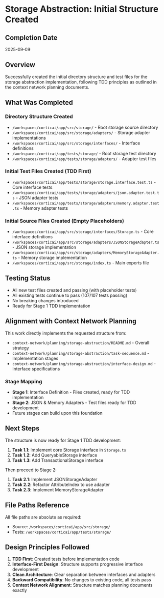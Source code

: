 # Storage Abstraction: Initial Structure Created

## Completion Date
2025-09-09

## Overview
Successfully created the initial directory structure and test files for the storage abstraction implementation, following TDD principles as outlined in the context network planning documents.

## What Was Completed

### Directory Structure Created
- `/workspaces/corticai/app/src/storage/` - Root storage source directory
- `/workspaces/corticai/app/src/storage/adapters/` - Storage adapter implementations
- `/workspaces/corticai/app/src/storage/interfaces/` - Interface definitions
- `/workspaces/corticai/app/tests/storage/` - Root storage test directory  
- `/workspaces/corticai/app/tests/storage/adapters/` - Adapter test files

### Initial Test Files Created (TDD First)
- `/workspaces/corticai/app/tests/storage/storage.interface.test.ts` - Core interface tests
- `/workspaces/corticai/app/tests/storage/adapters/json.adapter.test.ts` - JSON adapter tests
- `/workspaces/corticai/app/tests/storage/adapters/memory.adapter.test.ts` - Memory adapter tests

### Initial Source Files Created (Empty Placeholders)
- `/workspaces/corticai/app/src/storage/interfaces/Storage.ts` - Core interface definitions
- `/workspaces/corticai/app/src/storage/adapters/JSONStorageAdapter.ts` - JSON storage implementation
- `/workspaces/corticai/app/src/storage/adapters/MemoryStorageAdapter.ts` - Memory storage implementation
- `/workspaces/corticai/app/src/storage/index.ts` - Main exports file

## Testing Status
- All new test files created and passing (with placeholder tests)
- All existing tests continue to pass (107/107 tests passing)
- No breaking changes introduced
- Ready for Stage 1 TDD implementation

## Alignment with Context Network Planning

This work directly implements the requested structure from:
- `context-network/planning/storage-abstraction/README.md` - Overall strategy
- `context-network/planning/storage-abstraction/task-sequence.md` - Implementation stages
- `context-network/planning/storage-abstraction/interface-design.md` - Interface specifications

### Stage Mapping
- **Stage 1**: Interface Definition - Files created, ready for TDD implementation
- **Stage 2**: JSON & Memory Adapters - Test files ready for TDD development
- Future stages can build upon this foundation

## Next Steps

The structure is now ready for Stage 1 TDD development:

1. **Task 1.1**: Implement core Storage interface in `Storage.ts`
2. **Task 1.2**: Add QueryableStorage interface
3. **Task 1.3**: Add TransactionalStorage interface

Then proceed to Stage 2:
1. **Task 2.1**: Implement JSONStorageAdapter
2. **Task 2.2**: Refactor AttributeIndex to use adapter
3. **Task 2.3**: Implement MemoryStorageAdapter

## File Paths Reference

All file paths are absolute as required:
- Source: `/workspaces/corticai/app/src/storage/`
- Tests: `/workspaces/corticai/app/tests/storage/`

## Design Principles Followed

1. **TDD First**: Created tests before implementation code
2. **Interface-First Design**: Structure supports progressive interface development  
3. **Clean Architecture**: Clear separation between interfaces and adapters
4. **Backward Compatibility**: No changes to existing code, all tests pass
5. **Context Network Alignment**: Structure matches planning documents exactly